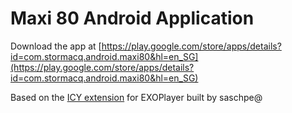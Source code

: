 # Maxi 80 Android Application

Download the app at [https://play.google.com/store/apps/details?id=com.stormacq.android.maxi80&hl=en_SG](https://play.google.com/store/apps/details?id=com.stormacq.android.maxi80&hl=en_SG)

Based on the [ICY extension](https://github.com/saschpe/android-exoplayer2-ext-icy) for EXOPlayer built by saschpe@ 
